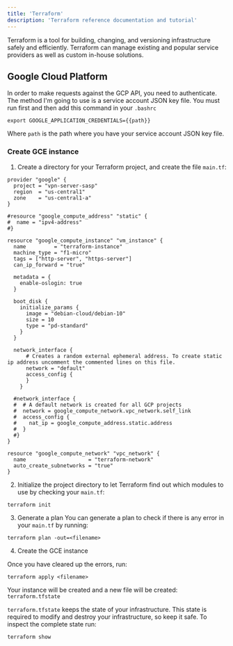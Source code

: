 ```yaml
---
title: 'Terraform'
description: 'Terraform reference documentation and tutorial'
---
```


Terraform is a tool for building, changing, and versioning infrastructure safely and efficiently. Terraform can manage existing and popular service providers as well as custom in-house solutions.

## Google Cloud Platform

In order to make requests against the GCP API, you need to authenticate. The method I'm going to use is a service account JSON key file. You must run first and then add this command in your `.bashrc`

```
export GOOGLE_APPLICATION_CREDENTIALS={{path}}
```

Where `path` is the path where you have your service account JSON key file.

### Create GCE instance

1. Create a directory for your Terraform project, and create the file `main.tf`:

```
provider "google" {
  project = "vpn-server-sasp"
  region  = "us-central1"
  zone    = "us-central1-a"
}

#resource "google_compute_address" "static" {
#  name = "ipv4-address"
#}

resource "google_compute_instance" "vm_instance" {
  name         = "terraform-instance"
  machine_type = "f1-micro"
  tags = ["http-server", "https-server"]
  can_ip_forward = "true"

  metadata = {
    enable-oslogin: true
  }

  boot_disk {
    initialize_params {
      image = "debian-cloud/debian-10"
      size = 10
      type = "pd-standard"
    }
  }

  network_interface {
      # Creates a random external ephemeral address. To create static ip address uncomment the commented lines on this file.
      network = "default"
      access_config {
      }
    }

  #network_interface {
  #  # A default network is created for all GCP projects
  #  network = google_compute_network.vpc_network.self_link
  #  access_config {
  #    nat_ip = google_compute_address.static.address
  #  }
  #}
}

resource "google_compute_network" "vpc_network" {
  name                    = "terraform-network"
  auto_create_subnetworks = "true"
}
```

2. Initialize the project directory to let Terraform find out which modules to use by checking your `main.tf`:
```
terraform init
```

3. Generate a plan 
You can generate a plan to check if there is any error in your `main.tf` by running:
```
terraform plan -out=<filename>
```

4. Create the GCE instance

Once you have cleared up the errors, run:
```
terraform apply <filename>
```

Your instance will be created and a new file will be created: `terraform.tfstate`

`terraform.tfstate` keeps the state of your infrastructure. This state is required to modify and destroy your infrastructure, so keep it safe. To inspect the complete state run:
```
terraform show
```
